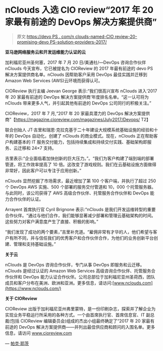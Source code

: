 # nClouds 入选 CIO review“2017 年 20 家最有前途的 DevOps 解决方案提供商”

> 原文:[https://devo PS . com/n clouds-named-CIO review-20-promising-devo PS-solution-providers-2017/](https://devops.com/nclouds-named-cioreview-20-promising-devops-solution-providers-2017/)

**亚马逊网络服务云和开发运维能力认证的云**

加利福尼亚州圣何塞，2017 年 7 月 20 日/美通社/—DevOps 咨询合作伙伴 nClouds 今天宣布，它已被提名为 CIOReview 的 2017 年最有前途的 devo PS 解决方案提供商名单。nClouds 因帮助客户采用 DevOps 最佳实践并迁移到 Amazon Web Services (AWS)云环境而获得认可。

CIOReview 执行主编 Jeevan George 表示:“我们很高兴宣布 nClouds 进入‘2017 年 20 家最有前途的 DevOps 解决方案提供商’年度排名名单。“这一认可将为 nClouds 带来更多人气，并引起其他有前途的 DevOps 公司同行的积极关注。”

CIOReview，2017 年 7 月,“2017 年 20 家最具潜力的 DevOps 解决方案提供商”【https://magazine.cioreview.com/magazines/July2017/Devops/ T2】

联合创始人 JT·吉里和瑞恩·克拉克基于二十年建设大规模系统基础设施的经验和十年的 DevOps 自动化，创建了 nClouds 的商业模式。现在，nClouds 正在帮助客户构建基本的 IT 服务交付能力，包括持续集成和持续交付实践、基础架构即服务、云迁移和 24×7 支持。

吉里表示:“企业面临着加快创新的巨大压力。”。“我们为客户构建了端到端的部署管道，将工作效率提高了 10 倍。这改变了游戏规则。我们在云基础设施方面做得非常好，因此客户可以专注于应用创新。”

nClouds 显然挖掘了市场需求，最近增加了第 100 个客户端，并执行了超过 250 个 DevOps AWS 实施、500 个部署的服务交付管道和 10，000 个托管服务器。与此同时，该公司获得了 AWS 高级合作伙伴、托管服务合作伙伴和 DevOps 能力合作伙伴的认证。

Arrayent 首席执行官 Cyril Brignone 表示:“nClouds 是我们开发运维转型的重要合作伙伴。“通过与他们合作，我们能够显著减少部署和管理云基础架构的时间。这些努力对客户满意度产生了直接、积极的影响。”

“我们发现了成功的两个要素，”吉里补充道。“雇佣非常有才华的人，他们希望与客户有所不同，并与信任我们的优秀客户和合作伙伴合作，为他们的业务创新平台创建、管理和支持基础设施。”

**关于云**

nClouds 是 DevOps 咨询合作伙伴，专门从事 DevOps 即服务和云迁移。nClouds 是经过认证的 Amazon Web Services 高级咨询合作伙伴、托管服务合作伙伴和 DevOps 能力认证合作伙伴。公司总部位于加利福尼亚州圣荷西，团队成员和客户分布在美洲、欧洲和亚洲。更多信息，请访问:[www.nclouds.com](https://www.nclouds.com/)

**关于 CIOReview**

CIOReview 出版于加利福尼亚州弗里蒙特，是一份印刷杂志，探索并了解企业为实现业务平稳运行所采用的各种方式。一个由首席执行官、首席信息官、IT 副总裁(包括 CIOReview 编辑委员会)组成的杰出小组最终确定了“2017 年 20 家最有前途的 DevOps 解决方案提供商——并列出最佳供应商和顾问的入围名单。更多信息，请访问 www.cioreview.com

— [帕克·耶茨](https://devops.com/author/parkerdevops-com/)